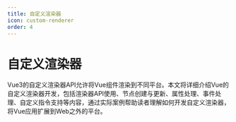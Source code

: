 ```yaml
---
title: 自定义渲染器
icon: custom-renderer
order: 4
---
```


# 自定义渲染器

Vue3的自定义渲染器API允许将Vue组件渲染到不同平台。本文将详细介绍Vue的自定义渲染器开发，包括渲染器API使用、节点创建与更新、属性处理、事件处理、自定义指令支持等内容，通过实际案例帮助读者理解如何开发自定义渲染器，将Vue应用扩展到Web之外的平台。
